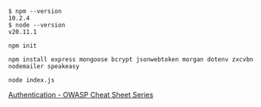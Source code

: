 ```
$ npm --version
10.2.4
$ node --version
v20.11.1

npm init

npm install express mongoose bcrypt jsonwebtoken morgan dotenv zxcvbn nodemailer speakeasy

node index.js
```

[Authentication - OWASP Cheat Sheet Series](https://cheatsheetseries.owasp.org/cheatsheets/Authentication_Cheat_Sheet.html)